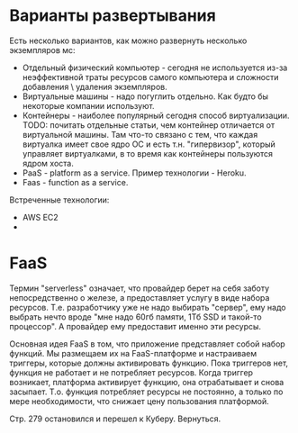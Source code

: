 # Варианты развертывания

Есть несколько вариантов, как можно развернуть несколько экземпляров мс:

* Отдельный физический компьютер - сегодня не используется из-за неэффективной траты ресурсов самого компьютера и сложности добавления \ удаления экземпляров.
* Виртуальные машины - надо погуглить отдельно. Как будто бы некоторые компании используют.
* Контейнеры - наиболее популярный сегодня способ виртуализации. TODO: почитать отдельные статьи, чем контейнер отличается от виртуальной машины. Там что-то связано с тем, что каждая виртуалка имеет свое ядро ОС и есть т.н. "гипервизор", который управляет виртуалками, в то время как контейнеры пользуются ядром хоста.
* PaaS - platform as a service. Пример технологии - Heroku.
* Faas - function as a service.



Встреченные технологии:

* AWS EC2
* 



# FaaS

Термин "serverless" означает, что провайдер берет на себя заботу непосредственно о железе, а предоставляет услугу в виде набора ресурсов. Т.е. разработчику уже не надо выбирать "сервер", ему надо выбрать нечто вроде "мне надо 60гб памяти, 1Тб SSD и такой-то процессор". А провайдер ему предоставит именно эти ресурсы.

Основная идея FaaS в том, что приложение представляет собой набор функций. Мы размещаем их на FaaS-платформе и настраиваем триггеры, которые должны активировать функцию. Пока триггеров нет, функция не работает и не потребляет ресурсов. Когда триггер возникает, платформа активирует функцию, она отрабатывает и снова засыпает. Т.о. функция потребляет ресурсы не постоянно, а только по мере необходимости, что снижает цену пользования платформой.

Стр. 279 остановился и перешел к Куберу. Вернуться.
